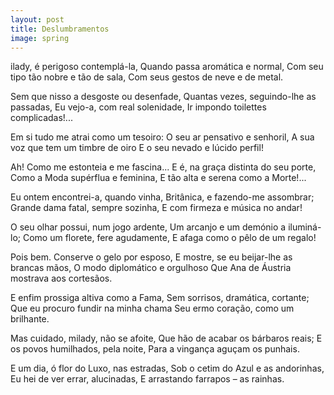```yaml
---
layout: post
title: Deslumbramentos
image: spring
---
```


<span class="titulo"></span>
<span class="soneto">
<span class="caps" alt="M">ilady</span>, é perigoso contemplá-la,
Quando passa aromática e normal,
Com seu tipo tão nobre e tão de sala,
Com seus gestos de neve e de metal.

Sem que nisso a desgoste ou desenfade,
Quantas vezes, seguindo-lhe as passadas,
Eu vejo-a, com real solenidade,
Ir impondo toilettes complicadas!...

Em si tudo me atrai como um tesoiro:
O seu ar pensativo e senhoril,
A sua voz que tem um timbre de oiro
E o seu nevado e lúcido perfil!

Ah! Como me estonteia e me fascina...
E é, na graça distinta do seu porte,
Como a Moda supérflua e feminina,
E tão alta e serena como a Morte!...

Eu ontem encontrei-a, quando vinha,
Britânica, e fazendo-me assombrar;
Grande dama fatal, sempre sozinha,
E com firmeza e música no andar!

O seu olhar possui, num jogo ardente,
Um arcanjo e um demónio a iluminá-lo;
Como um florete, fere agudamente,
E afaga como o pêlo de um regalo!

Pois bem. Conserve o gelo por esposo,
E mostre, se eu beijar-lhe as brancas mãos,
O modo diplomático e orgulhoso
Que Ana de Áustria mostrava aos cortesãos.

E enfim prossiga altiva como a Fama,
Sem sorrisos, dramática, cortante;
Que eu procuro fundir na minha chama
Seu ermo coração, como um brilhante.

Mas cuidado, milady, não se afoite,
Que hão de acabar os bárbaros reais;
E os povos humilhados, pela noite,
Para a vingança aguçam os punhais.

E um dia, ó flor do Luxo, nas estradas,
Sob o cetim do Azul e as andorinhas,
Eu hei de ver errar, alucinadas,
E arrastando farrapos – as rainhas.
</span>
